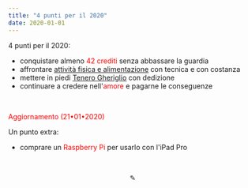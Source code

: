 ```yaml
---
title: "4 punti per il 2020"
date: 2020-01-01
---
```

4 punti per il 2020:
&nbsp;

* conquistare almeno <span style="color:red">42 crediti</span> senza abbassare la guardia
* affrontare <span style="text-decoration:underline">[attività fisica e alimentazione](https://miry1919.github.io/hugosite/sf/)</span> con tecnica e con costanza
* mettere in piedi <span style="text-decoration:underline">[Tenero Gheriglio](https://miry1919.github.io/hugosite/podcast/tenero-gheriglio/)</span> con dedizione
* continuare a credere nell'<span style="color:red">amore</span> e pagarne le conseguenze

&nbsp;

<span style="color:red">Aggiornamento (21•01•2020)</span>
&nbsp;

Un punto extra:
&nbsp;

* comprare un <span style="color:red">Raspberry Pi</span> per usarlo con l'iPad Pro

&nbsp;

<div align="center">
  ✎
</div>
